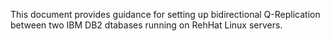 This document provides guidance for setting up bidirectional Q-Replication between two IBM DB2 dtabases running on RehHat Linux servers. 
